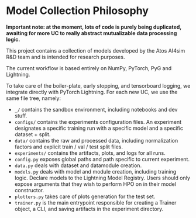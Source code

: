 # Model Collection Philosophy

**Important note: at the moment, lots of code is purely being duplicated, awaiting for more UC to really abstract mutualizable data processing logic.**

This project contains a collection of models developed by the Atos AI4sim R&D team and is intended for research purposes.

The current workflow is based entirely on NumPy, PyTorch, PyG and Lightning. 

To take care of the boiler-plate, early stopping, and tensorboard logging, we integrate directly with PyTorch Lightning. For each new UC, we use the same file tree, namely:

* `_/` contains the sandbox environment, including notebooks and dev stuff.
* `configs/` contains the experiments configuration files. An experiment designates a specific training run with a specific model and a specific dataset + split.
* `data/` contains the raw and processed data, including normalization factors and explicit train / val / test split files.
* `experiments/` contains the artifacts, plots, and logs for all runs.
* `config.py` exposes global paths and path specific to current experiment.
* `data.py` deals with dataset and datamodule creation.
* `models.py` deals with model and module creation, including training logic. Declare models to the Lightning Model Registry. Users should only expose arguments that they wish to perform HPO on in their model constructor.
* `plotters.py` takes care of plots generation for the test set.
* `trainer.py` is the main entrypoint responsible for creating a Trainer object, a CLI, and saving artifacts in the experiment directory.